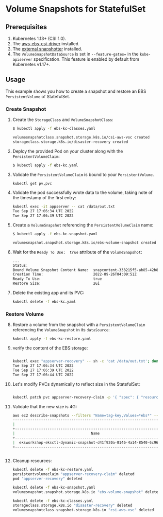 # Volume Snapshots for StatefulSet

## Prerequisites

1. Kubernetes 1.13+ (CSI 1.0).
2. The [aws-ebs-csi-driver](https://github.com/kubernetes-sigs/aws-ebs-csi-driver) installed.
3. The [external snapshotter](https://github.com/kubernetes-csi/external-snapshotter) installed.
4. The `VolumeSnapshotDataSource` is set in `--feature-gates=` in the `kube-apiserver` specification. This feature is enabled by default from Kubernetes v1.17+. 

## Usage

This example shows you how to create a snapshot and restore an EBS `PersistentVolume` of StatefulSet.


### Create Snapshot

1. Create the `StorageClass` and `VolumeSnapshotClass`:
    ```sh
    $ kubectl apply -f ebs-kc-classes.yaml

    volumesnapshotclass.snapshot.storage.k8s.io/csi-aws-vsc created
    storageclass.storage.k8s.io/disaster-recovery created
    ```

2. Deploy the provided Pod on your cluster along with the `PersistentVolumeClaim`:
    ```sh
    $ kubectl apply -f ebs-kc.yaml

    ```

3. Validate the `PersistentVolumeClaim` is bound to your `PersistentVolume`.
    ```sh
    kubectl get pv,pvc

    ```

4. Validate the pod successfully wrote data to the volume, taking note of the timestamp of the first entry:
    ```sh
    kubectl exec -it appserver -- cat /data/out.txt
    Tue Sep 27 17:06:34 UTC 2022
    Tue Sep 27 17:06:39 UTC 2022

    ```

1. Create a `VolumeSnapshot` referencing the `PersistentVolumeClaim` name:
    ```sh
    $ kubectl apply -f ebs-kc-snapshot.yaml

    volumesnapshot.snapshot.storage.k8s.io/ebs-volume-snapshot created
    ```

2. Wait for the `Ready To Use:  true` attribute of the `VolumeSnapshot`: 
    ```sh
    ...
    Status:
    Bound Volume Snapshot Content Name:  snapcontent-333215f5-ab85-42b8-b4fc-27a6cba0cc19
    Creation Time:                       2022-09-26T04:09:51Z
    Ready To Use:                        true
    Restore Size:                        2Gi
    ```

3. Delete the existing app and its PVC:
    ```sh
    kubectl delete -f ebs-kc.yaml

    ```
### Restore Volume

8. Restore a volume from the snapshot with a `PersistentVolumeClaim` referencing the `VolumeSnapshot` in its `dataSource`:
    ```sh
    kubectl apply -f ebs-kc-restore.yaml
    ```


9.  verify the content of the EBS storage:
    ```sh

    kubectl exec "appserver-recovery" -- sh -c 'cat /data/out.txt'; done
    Tue Sep 27 17:06:34 UTC 2022
    Tue Sep 27 17:06:39 UTC 2022
    Tue Sep 27 17:06:44 UTC 2022
    ```

10. Let's modify PVCs dynamically to reflect size in the StatefulSet:
    ```sh

    kubectl patch pvc appserver-recovery-claim -p '{ "spec": { "resources": { "requests": { "storage": "4Gi" }}}}'

    ```

11. Validate that the new size is 4Gi
    ```sh
    aws ec2 describe-snapshots --filters "Name=tag-key,Values=*ebs*" --query 'Snapshots[*].{VOL_ID:VolumeId,SnapshotID:SnapshotId,State:State,Size:VolumeSize,Name:[Tags[?Key==`Name`].Value] [0][0]}' --output table
    ------------------------------------------------------------------------------------------------------------------------------------------------------
    |                                                                  DescribeSnapshots                                                                 |
    +---------------------------------------------------------------------------+-------+-------------------------+------------+-------------------------+
    |                                   Name                                    | Size  |       SnapshotID        |   State    |         VOL_ID          |
    +---------------------------------------------------------------------------+-------+-------------------------+------------+-------------------------+
    |  eksworkshop-eksctl-dynamic-snapshot-d41f920a-0146-4a14-8540-6c961e5809e1 |  4    |  snap-0edcXXXX8XXXXb3 |  completed |  vol-03XXXXXXc1657  |
    +---------------------------------------------------------------------------+-------+-------------------------+------------+-------------------------+
  
    ```


12. Cleanup resources:
    ```sh
    kubectl delete -f ebs-kc-restore.yaml
    persistentvolumeclaim "appserver-recovery-claim" deleted
    pod "appserver-recovery" deleted

    kubectl delete -f ebs-kc-snapshot.yaml
    volumesnapshot.snapshot.storage.k8s.io "ebs-volume-snapshot" deleted

    kubectl delete -f ebs-kc-classes.yaml
    storageclass.storage.k8s.io "disaster-recovery" deleted
    volumesnapshotclass.snapshot.storage.k8s.io "csi-aws-vsc" deleted
    ```
